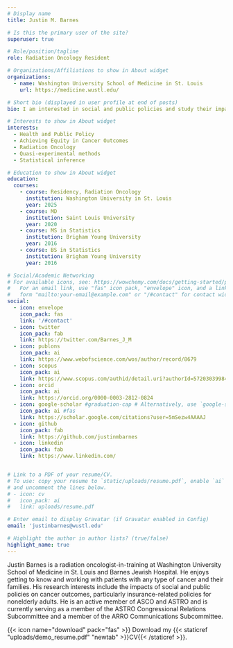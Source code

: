 ```yaml
---
# Display name
title: Justin M. Barnes

# Is this the primary user of the site?
superuser: true

# Role/position/tagline
role: Radiation Oncology Resident

# Organizations/Affiliations to show in About widget
organizations:
  - name: Washington University School of Medicine in St. Louis
    url: https://medicine.wustl.edu/

# Short bio (displayed in user profile at end of posts)
bio: I am interested in social and public policies and study their impacts on access to cancer care and cancer outcomes.

# Interests to show in About widget
interests:
  - Health and Public Policy
  - Achieving Equity in Cancer Outcomes
  - Radiation Oncology
  - Quasi-experimental methods
  - Statistical inference

# Education to show in About widget
education:
  courses:
    - course: Residency, Radiation Oncology
      institution: Washington University in St. Louis
      year: 2025
    - course: MD
      institution: Saint Louis University
      year: 2020
    - course: MS in Statistics
      institution: Brigham Young University
      year: 2016
    - course: BS in Statistics
      institution: Brigham Young University
      year: 2016

# Social/Academic Networking
# For available icons, see: https://wowchemy.com/docs/getting-started/page-builder/#icons
#   For an email link, use "fas" icon pack, "envelope" icon, and a link in the
#   form "mailto:your-email@example.com" or "/#contact" for contact widget.
social:
  - icon: envelope
    icon_pack: fas
    link: '/#contact'
  - icon: twitter
    icon_pack: fab
    link: https://twitter.com/Barnes_J_M
  - icon: publons
    icon_pack: ai
    link: https://www.webofscience.com/wos/author/record/8679
  - icon: scopus
    icon_pack: ai
    link: https://www.scopus.com/authid/detail.uri?authorId=57203039984
  - icon: orcid
    icon_pack: ai
    link: https://orcid.org/0000-0003-2812-0824
  - icon: google-scholar #graduation-cap # Alternatively, use `google-scholar` icon from `ai` icon pack
    icon_pack: ai #fas
    link: https://scholar.google.com/citations?user=5mSezw4AAAAJ
  - icon: github
    icon_pack: fab
    link: https://github.com/justinmbarnes
  - icon: linkedin
    icon_pack: fab
    link: https://www.linkedin.com/


# Link to a PDF of your resume/CV.
# To use: copy your resume to `static/uploads/resume.pdf`, enable `ai` icons in `params.toml`,
# and uncomment the lines below.
# - icon: cv
#   icon_pack: ai
#   link: uploads/resume.pdf

# Enter email to display Gravatar (if Gravatar enabled in Config)
email: 'justinbarnes@wustl.edu'

# Highlight the author in author lists? (true/false)
highlight_name: true
---
```


Justin Barnes is a radiation oncologist-in-training at Washington University School of Medicine in St. Louis and Barnes Jewish Hospital. He enjoys getting to know and working with patients with any type of cancer and their families. His research interests include the impacts of social and public policies on cancer outcomes, particularly insurance-related policies for nonelderly adults. He is an active member of ASCO and ASTRO and is currently serving as a member of the ASTRO Congressional Relations Subcommittee and a member of the ARRO Communications Subcommittee.

{{< icon name="download" pack="fas" >}} Download my {{< staticref "uploads/demo_resume.pdf" "newtab" >}}CV{{< /staticref >}}.
